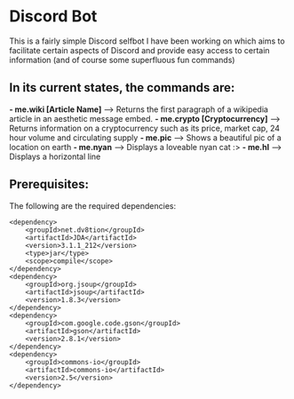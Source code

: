 # Discord Bot
This is a fairly simple Discord selfbot I have been working on which aims to facilitate certain aspects of Discord and provide easy access to certain information (and of course some superfluous fun commands)

## **In its current states, the commands are:**
**- me.wiki [Article Name]** --> Returns the first paragraph of a wikipedia article in an aesthetic message embed.
**- me.crypto [Cryptocurrency]** --> Returns information on a cryptocurrency such as its price, market cap, 24 hour volume and circulating supply
**- me.pic** --> Shows a beautiful pic of a location on earth
**- me.nyan** --> Displays a loveable nyan cat :>
**- me.hl** --> Displays a horizontal line

## **Prerequisites:**
The following are the required dependencies:
```maven
<dependency>
    <groupId>net.dv8tion</groupId>
    <artifactId>JDA</artifactId>
    <version>3.1.1_212</version>
    <type>jar</type>
    <scope>compile</scope>
</dependency>
<dependency>
    <groupId>org.jsoup</groupId>
    <artifactId>jsoup</artifactId>
    <version>1.8.3</version>
</dependency>
<dependency>
    <groupId>com.google.code.gson</groupId>
    <artifactId>gson</artifactId>
    <version>2.8.1</version>
</dependency>
<dependency>
    <groupId>commons-io</groupId>
    <artifactId>commons-io</artifactId>
    <version>2.5</version>
</dependency>
```

